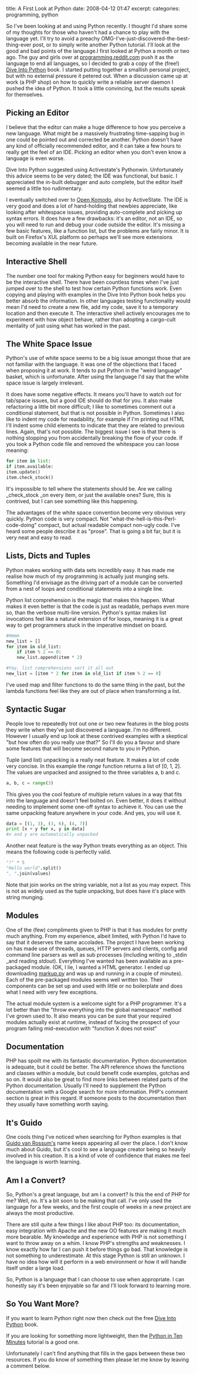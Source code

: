 title: A First Look at Python
date: 2008-04-12 01:47
excerpt: 
categories: programming, python

So I've been looking at and using Python recently. I thought I'd share some of my thoughts for those who haven't had a chance to play with the language yet. I'll try to avoid a preachy OMG-I've-just-discovered-the-best-thing-ever post, or to simply write another Python tutorial. I'll look at the good and bad points of the language.I first looked at Python a month or two ago. The guy and girls over at [programming.reddit.com](http://reddit.com/r/programming) push it as the language to end all languages, so I decided to grab a copy of the (free!) [Dive Into Python](http://www.diveintopython.org/) book. I started putting together a smallish personal project, but with no external pressure it petered out. When a discussion came up at work (a PHP shop) on how to quickly write a reliable server daemon I pushed the idea of Python. It took a little convincing, but the results speak for themselves.

<!--more-->

## Picking an Editor

I believe that the editor can make a huge difference to how you perceive a new language. What might be a massively frustrating time-sapping bug in one could be pointed out and corrected be another. Python doesn't have any kind of officially recommended editor, and it can take a few hours to really get the feel of an IDE. Picking an editor when you don't even know a language is even worse.

Dive Into Python suggested using Activestate's Pythonwin. Unfortunately this advice seems to be very dated; the IDE was functional, but basic. I appreciated the in-built debugger and auto complete, but the editor itself seemed a little too rudimentary.

I eventually switched over to [Open Komodo](http://www.openkomodo.com/), also by ActiveState. The IDE is very good and does a lot of hand-holding that newbies appreciate, like looking after whitespace issues, providing auto-complete and picking up syntax errors. It does have a few drawbacks: it's an editor, not an IDE, so you will need to run and debug your code outside the editor. It's missing a few basic features, like a function list, but the problems are fairly minor. It is built on Firefox's XUL platform so perhaps we'll see more extensions becoming available in the near future.

## Interactive Shell

The number one tool for making Python easy for beginners would have to be the interactive shell. There have been countless times when I've just jumped over to the shell to test how certain Python functions work. Even copying and playing with examples in the Dive Into Python book helps you better absorb the information. In other languages testing functionality would mean I'd need to create a new file, add my code, save it to a temporary location and then execute it. The interactive shell actively encourages me to experiment with how object behave, rather than adopting a cargo-cult mentality of just using what has worked in the past.

## The White Space Issue

Python's use of white space seems to be a big issue amongst those that are not familiar with the language. It was one of the objections that I faced when proposing it at work. It tends to put Python in the "weird language" basket, which is unfortunate. After using the language I'd say that the white space issue is largely irrelevant.

It does have some negative effects. It means you'll have to watch out for tab/space issues, but a good IDE should do that for you. It also make refactoring a little bit more difficult; I like to sometimes comment out a conditional statement, but that is not possible in Python. Sometimes I also like to indent my code for readability, for example if I'm printing out HTML I'll indent some child elements to indicate that they are related to previous lines. Again, that's not possible. The biggest issue I see is that there is nothing stopping you from accidentally breaking the flow of your code. If you took a Python code file and removed the whitespace you can loose meaning:

```python
for item in list:
if item.available:
item.update()
item.check_stock()

```
It's impossible to tell where the statements should be. Are we calling _check_stock _on every item, or just the available ones? Sure, this is contrived, but I can see something like this happening.

The advantages of the white space convention become very obvious very quickly. Python code is very compact. Not "what-the-hell-is-this-Perl-code-doing" compact, but actual readable compact non-ugly code. I've heard some people describe it as "prose". That is going a bit far, but it is very neat and easy to read.

## Lists, Dicts and Tuples

Python makes working with data sets incredibly easy. It has made me realise how much of my programming is actually just munging sets. Something I'd envisage as the driving part of a module can be converted from a nest of loops and conditional statements into a single line.

Python list comprehension is the magic that makes this happen. What makes it even better is that the code is just as readable, perhaps even more so, than the verbose multi-line version. Python's syntax makes list invocations feel like a natural extension of for loops, meaning it is a great way to get programmers stuck in the imperative mindset on board.

```python
#Hmmm
new_list = []
for item in old_list:
    if item % 2 == 0:
    new_list.append(item * 2)

#Yay, list comprehensions sort it all out
new_list = [item * 2 for item in old_list if item % 2 == 0]
```
I've used map and filter functions to do the same thing in the past, but the lambda functions feel like they are out of place when transforming a list.

## Syntactic Sugar

People love to repeatedly trot out one or two new features in the blog posts they write when they've just discovered a language. I'm no different. However I usually end up look at these contrived examples with a skeptical "but how often do you really use that?" So I'll do you a favour and share some features that will become second nature to you in Python.

Tuple (and list) unpacking is a really neat feature. It makes a lot of code very concise. In this example the _range_ function returns a list of [0, 1, 2]. The values are unpacked and assigned to the three variables a, b and c.

```python
a, b, c = range(3)
```
This gives you the cool feature of multiple return values in a way that fits into the language and doesn't feel bolted on. Even better, it does it without needing to implement some one-off syntax to achieve it. You can use the same unpacking feature anywhere in your code. And yes, you will use it.

```python
data = [(1, 3), (3, 6), (4, 7)]
print [x + y for x, y in data]
#x and y are automatically unpacked
```
Another neat feature is the way Python treats everything as an object. This means the following code is perfectly valid.

```python
"!" * 5
"Hello world".split()
", ".join(values)
```
Note that join works on the string variable, not a list as you may expect. This is not as widely used as the tuple unpacking, but does have it's place with string munging.

## Modules

One of the (few) compliments given to PHP is that it has modules for pretty much anything. From my experience, albeit limited, with Python I'd have to say that it deserves the same accolades. The project I have been working on has made use of threads, queues, HTTP servers and clients, config and command line parsers as well as sub processes (including writing to _stdin _and reading _stdout_). Everything I've wanted has been available as a pre-packaged module. (OK, I lie, I wanted a HTML generator. I ended up downloading [markup.py](http://markup.sourceforge.net/) and was up and running in a couple of minutes). Each of the pre-packaged modules seems well written too. Their components can be set up and used with little or no boilerplate and does what I need with very few exceptions.

The actual module system is a welcome sight for a PHP programmer. It's a lot better than the "throw everything into the global namespace" method I've grown used to. It also means you can be sure that your required modules actually exist at runtime, instead of facing the prospect of your program failing mid-execution with "function X does not exist"

## Documentation

PHP has spoilt me with its fantastic documentation. Python documentation is adequate, but it could be better. The API reference shows the functions and classes within a module, but could benefit code examples, gotchas and so on. It would also be great to find more links between related parts of the Python documentation. Usually I'll need to supplement the Python documentation with a Google search for more information. PHP's comment section is great in this regard. If someone posts to the documentation then they usually have something worth saying.

## It's Guido

One cools thing I've noticed when searching for Python examples is that [Guido van Rossum's](http://www.python.org/~guido/) name keeps appearing all over the place. I don't know much about Guido, but it's cool to see a language creator being so heavily involved in his creation. It is a kind of vote of confidence that makes me feel the language is worth learning.

## Am I a Convert?

So, Python's a great language, but am I a convert? Is this the end of PHP for me? Well, no. It's a bit soon to be making that call. I've only used the language for a few weeks, and the first couple of weeks in a new project are always the most productive.

There are still quite a few things I like about PHP too: its documentation, easy integration with Apache and the new OO features are making it much more bearable. My knowledge and experience with PHP is not something I want to throw away on a whim. I know PHP's strengths and weaknesses. I know exactly how far I can push it before things go bad. That knowledge is not something to underestimate. At this stage Python is still an unknown. I have no idea how will it perform in a web environment or how it will handle itself under a large load.

So, Python is a language that I can choose to use when appropriate. I can honestly say it's been enjoyable so far and I'll look forward to learning more.

## So You Want More?

If you want to learn Python right now then check out the free [Dive Into Python](http://www.diveintopython.org/) book.

If you are looking for something more lightweight, then the [Python in Ten Minutes](http://www.poromenos.org/tutorials/python) tutorial is a good one.

Unfortunately I can't find anything that fills in the gaps between these two resources. If you do know of something then please let me know by leaving a comment below.